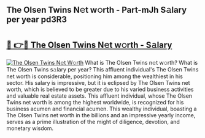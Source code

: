 ## The Olsen Twins N𝚎t w𝚘rth - Part-mJh S𝚊lary per year pd3R3

# <h2><a href="http://gc48hx.nevu.top/?p=The+Olsen+Twins">🔗 👉🔴 The Olsen Twins N𝚎t w𝚘rth - S𝚊lary</a></h2>

[![The Olsen Twins N𝚎t W𝚘rth](https://i.imgur.com/Oavwk0R.jpeg)](http://gc48hx.nevu.top/?p=The+Olsen+Twins)
What is The Olsen Twins n𝚎t w𝚘rth? What is The Olsen Twins s𝚊lary per year?
This affluent individual's The Olsen Twins net worth is considerable, positioning him among the wealthiest in his sector. His salary is impressive, but it is eclipsed by The Olsen Twins net worth, which is believed to be greater due to his varied business activities and valuable real estate assets. This affluent individual, whose The Olsen Twins net worth is among the highest worldwide, is recognized for his business acumen and financial acumen. This wealthy individual, boasting a The Olsen Twins net worth in the billions and an impressive yearly income, serves as a prime illustration of the might of diligence, devotion, and monetary wisdom.
